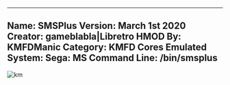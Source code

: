 -----------------------
Name: SMSPlus
Version: March 1st 2020
Creator: gameblabla|Libretro
HMOD By: KMFDManic
Category: KMFD Cores
Emulated System: Sega: MS
Command Line: /bin/smsplus
-----------------------
![km](https://i.imgur.com/6TMPK0c.png)
